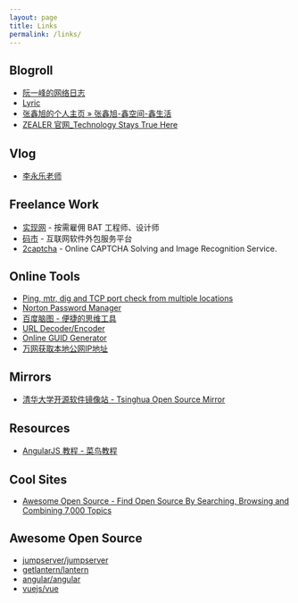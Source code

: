 ```yaml
---
layout: page
title: Links
permalink: /links/
---
```


## Blogroll

- [阮一峰的网络日志](http://www.ruanyifeng.com/blog/)
- [Lyric](https://lyric.im/)
- [张鑫旭的个人主页 » 张鑫旭-鑫空间-鑫生活](https://www.zhangxinxu.com/)
- [ZEALER 官网_Technology Stays True Here](https://www.zealer.com/)

## Vlog

- [李永乐老师](https://www.ixigua.com/home/4234740937/)

## Freelance Work

- [实现网](https://shixian.com/) - 按需雇佣 BAT 工程师、设计师
- [码市](https://codemart.com/) - 互联网软件外包服务平台
- [2captcha](https://2captcha.com/) - Online CAPTCHA Solving and Image Recognition Service.

## Online Tools

- [Ping, mtr, dig and TCP port check from multiple locations](http://port.ping.pe/)
- [Norton Password Manager](https://my.norton.com/extspa/passwordmanager?path=pwd-gen)
- [百度脑图 - 便捷的思维工具](https://naotu.baidu.com/)
- [URL Decoder/Encoder](https://meyerweb.com/eric/tools/dencoder/)
- [Online GUID Generator](https://www.guidgenerator.com/online-guid-generator.aspx)
- [万网获取本地公网IP地址](http://www.net.cn/static/customercare/yourip.asp)

## Mirrors

- [清华大学开源软件镜像站 - Tsinghua Open Source Mirror](https://mirrors.tuna.tsinghua.edu.cn/)

## Resources

- [AngularJS 教程 - 菜鸟教程](https://www.runoob.com/angularjs/angularjs-tutorial.html)

## Cool Sites

- [Awesome Open Source - Find Open Source By Searching, Browsing and Combining 7,000 Topics](https://awesomeopensource.com/)

## Awesome Open Source

- [jumpserver/jumpserver](https://github.com/jumpserver/jumpserver)
- [getlantern/lantern](https://github.com/getlantern/lantern)
- [angular/angular](https://github.com/angular/angular)
- [vuejs/vue](https://github.com/vuejs/vue)
